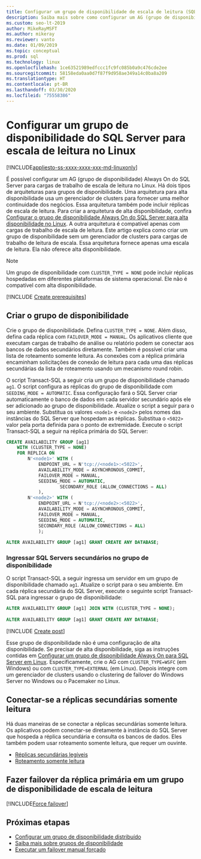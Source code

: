 ```yaml
---
title: Configurar um grupo de disponibilidade de escala de leitura (SQL Server em Linux)
description: Saiba mais sobre como configurar um AG (grupo de disponibilidade) Always On do SQL Server para cargas de trabalho de escala de leitura no Linux.
ms.custom: seo-lt-2019
author: MikeRayMSFT
ms.author: mikeray
ms.reviewer: vanto
ms.date: 01/09/2019
ms.topic: conceptual
ms.prod: sql
ms.technology: linux
ms.openlocfilehash: 1ce63521989edfccc1fc9fc085b0a9c476cde2ee
ms.sourcegitcommit: 58158eda0aa0d7f87f9d958ae349a14c0ba8a209
ms.translationtype: HT
ms.contentlocale: pt-BR
ms.lasthandoff: 03/30/2020
ms.locfileid: "75558386"
---
```

# <a name="configure-a-sql-server-availability-group-for-read-scale-on-linux"></a>Configurar um grupo de disponibilidade do SQL Server para escala de leitura no Linux

[!INCLUDE[appliesto-ss-xxxx-xxxx-xxx-md-linuxonly](../includes/appliesto-ss-xxxx-xxxx-xxx-md-linuxonly.md)]

É possível configurar um AG (grupo de disponibilidade) Always On do SQL Server para cargas de trabalho de escala de leitura no Linux. Há dois tipos de arquiteturas para grupos de disponibilidade. Uma arquitetura para alta disponibilidade usa um gerenciador de clusters para fornecer uma melhor continuidade dos negócios. Essa arquitetura também pode incluir réplicas de escala de leitura. Para criar a arquitetura de alta disponibilidade, confira [Configurar o grupo de disponibilidade Always On do SQL Server para alta disponibilidade no Linux](sql-server-linux-availability-group-configure-ha.md). A outra arquitetura é compatível apenas com cargas de trabalho de escala de leitura. Este artigo explica como criar um grupo de disponibilidade sem um gerenciador de clusters para cargas de trabalho de leitura de escala. Essa arquitetura fornece apenas uma escala de leitura. Ela não oferece alta disponibilidade.

> [!NOTE]
> Um grupo de disponibilidade com `CLUSTER_TYPE = NONE` pode incluir réplicas hospedadas em diferentes plataformas de sistema operacional. Ele não é compatível com alta disponibilidade. 

[!INCLUDE [Create prerequisites](../includes/ss-linux-cluster-availability-group-create-prereq.md)]

## <a name="create-the-ag"></a>Criar o grupo de disponibilidade

Crie o grupo de disponibilidade. Defina `CLUSTER_TYPE = NONE`. Além disso, defina cada réplica com `FAILOVER_MODE = MANUAL`. Os aplicativos cliente que executam cargas de trabalho de análise ou relatório podem se conectar aos bancos de dados secundários diretamente. Também é possível criar uma lista de roteamento somente leitura. As conexões com a réplica primária encaminham solicitações de conexão de leitura para cada uma das réplicas secundárias da lista de roteamento usando um mecanismo round robin.

O script Transact-SQL a seguir cria um grupo de disponibilidade chamado `ag1`. O script configura as réplicas do grupo de disponibilidade com `SEEDING_MODE = AUTOMATIC`. Essa configuração fará o SQL Server criar automaticamente o banco de dados em cada servidor secundário após ele ser adicionado ao grupo de disponibilidade. Atualize o script a seguir para o seu ambiente. Substitua os valores `<node1>` e `<node2>` pelos nomes das instâncias do SQL Server que hospedam as réplicas. Substitua o `<5022>` valor pela porta definida para o ponto de extremidade. Execute o script Transact-SQL a seguir na réplica primária do SQL Server:

```SQL
CREATE AVAILABILITY GROUP [ag1]
    WITH (CLUSTER_TYPE = NONE)
    FOR REPLICA ON
        N'<node1>' WITH (
            ENDPOINT_URL = N'tcp://<node1>:<5022>',
            AVAILABILITY_MODE = ASYNCHRONOUS_COMMIT,
            FAILOVER_MODE = MANUAL,
            SEEDING_MODE = AUTOMATIC,
                    SECONDARY_ROLE (ALLOW_CONNECTIONS = ALL)
            ),
        N'<node2>' WITH ( 
            ENDPOINT_URL = N'tcp://<node2>:<5022>', 
            AVAILABILITY_MODE = ASYNCHRONOUS_COMMIT,
            FAILOVER_MODE = MANUAL,
            SEEDING_MODE = AUTOMATIC,
            SECONDARY_ROLE (ALLOW_CONNECTIONS = ALL)
            );
        
ALTER AVAILABILITY GROUP [ag1] GRANT CREATE ANY DATABASE;
```

### <a name="join-secondary-sql-servers-to-the-ag"></a>Ingressar SQL Servers secundários no grupo de disponibilidade

O script Transact-SQL a seguir ingressa um servidor em um grupo de disponibilidade chamado `ag1`. Atualize o script para o seu ambiente. Em cada réplica secundária do SQL Server, execute o seguinte script Transact-SQL para ingressar o grupo de disponibilidade:

```SQL
ALTER AVAILABILITY GROUP [ag1] JOIN WITH (CLUSTER_TYPE = NONE);
         
ALTER AVAILABILITY GROUP [ag1] GRANT CREATE ANY DATABASE;
```

[!INCLUDE [Create post](../includes/ss-linux-cluster-availability-group-create-post.md)]

Esse grupo de disponibilidade não é uma configuração de alta disponibilidade. Se precisar de alta disponibilidade, siga as instruções contidas em [Configurar um grupo de disponibilidade Always On para SQL Server em Linux](sql-server-linux-availability-group-configure-ha.md). Especificamente, crie o AG com `CLUSTER_TYPE=WSFC` (em Windows) ou com `CLUSTER_TYPE=EXTERNAL` (em Linux). Depois integre com um gerenciador de clusters usando o clustering de failover do Windows Server no Windows ou o Pacemaker no Linux.

## <a name="connect-to-read-only-secondary-replicas"></a>Conectar-se a réplicas secundárias somente leitura

Há duas maneiras de se conectar a réplicas secundárias somente leitura. Os aplicativos podem conectar-se diretamente à instância do SQL Server que hospeda a réplica secundária e consulta os bancos de dados. Eles também podem usar roteamento somente leitura, que requer um ouvinte.

* [Réplicas secundárias legíveis](../database-engine/availability-groups/windows/active-secondaries-readable-secondary-replicas-always-on-availability-groups.md)
* [Roteamento somente leitura](../database-engine/availability-groups/windows/listeners-client-connectivity-application-failover.md#ConnectToSecondary)

## <a name="fail-over-the-primary-replica-on-a-read-scale-availability-group"></a>Fazer failover da réplica primária em um grupo de disponibilidade de escala de leitura

[!INCLUDE[Force failover](../includes/ss-force-failover-read-scale-out.md)]

## <a name="next-steps"></a>Próximas etapas

* [Configurar um grupo de disponibilidade distribuído](../database-engine/availability-groups/windows/distributed-availability-groups-always-on-availability-groups.md)
* [Saiba mais sobre grupos de disponibilidade](../database-engine/availability-groups/windows/overview-of-always-on-availability-groups-sql-server.md)
* [Executar um failover manual forçado](../database-engine/availability-groups/windows/perform-a-forced-manual-failover-of-an-availability-group-sql-server.md)
